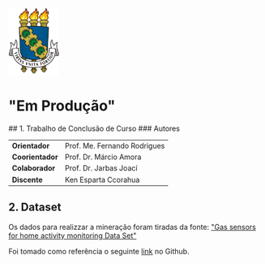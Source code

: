 <img src="src_memorial/img/LOGO_PNG.png" width="100px"/>
<h1>"Em Produção"</h1>
## 1. Trabalho de Conclusão de Curso
### Autores
<table>
  <tbody>
    <tr>
      <td><strong>Orientador</strong></td>
      <td>Prof. Me. Fernando Rodrigues</td>
    </tr>
    <tr>
      <td><strong>Coorientador</strong></td>
      <td>Prof. Dr. Márcio Amora</td>
    </tr>
    <tr>
      <td><strong>Colaborador</strong></td>
      <td>Prof. Dr. Jarbas Joací</td>
    </tr>
    <tr>
      <td><strong>Discente</strong></td>
      <td>Ken Esparta Ccorahua</td>
    </tr>
  </tbody>
</table>

## 2. Dataset
Os dados para realizzar a mineração foram tiradas da fonte: <a href="https://archive.ics.uci.edu/ml/datasets/Gas+sensors+for+home+activity+monitoring">"Gas sensors for home activity monitoring Data Set"</a>

Foi tomado como referência o seguinte <a href="https://github.com/thmosqueiro/ENose-Decorr_Humdt_Temp">link</a> no Github.
